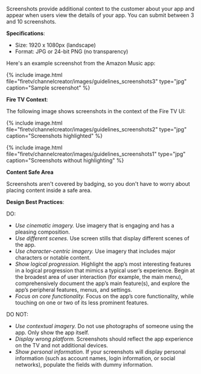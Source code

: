 Screenshots provide additional context to the customer about your app and appear when users view the details of your app. You can submit between 3 and 10 screenshots.

**Specifications**:

* Size: 1920 x 1080px (landscape)
* Format: JPG or 24-bit PNG (no transparency)

Here's an example screenshot from the Amazon Music app:

{% include image.html file="firetv/channelcreator/images/guidelines_screenshots3" type="jpg" caption="Sample screenshot" %}

**Fire TV Context**:

The following image shows screenshots in the context of the Fire TV UI:

{% include image.html file="firetv/channelcreator/images/guidelines_screenshots2" type="jpg" caption="Screenshots highlighted" %}

{% include image.html file="firetv/channelcreator/images/guidelines_screenshots1" type="jpg" caption="Screenshots without highlighting" %}


**Content Safe Area**

Screenshots aren't covered by badging, so you don't have to worry about placing content inside a safe area.

**Design Best Practices**:

<span class="bestPractices">DO:</span>

* *Use cinematic imagery.* Use imagery that is engaging and has a pleasing composition.
* *Use different scenes.* Use screen stills that display different scenes of the app.
* *Use character-centric imagery.* Use imagery that includes major characters or notable content.
* *Show logical progression.* Highlight the app’s most interesting features in a logical progression that mimics a typical user’s experience. Begin at the broadest area of user interaction (for example, the main menu), comprehensively document the app’s main feature(s), and explore the app’s peripheral features, menus, and settings.
* *Focus on core functionality.* Focus on the app’s core functionality, while touching on one or two of its less prominent features.

<span class="bestPractices">DO NOT:</span>

* *Use contextual imagery.* Do not use photographs of someone using the app. Only show the app itself.
* *Display wrong platform.* Screenshots should reflect the app experience on the TV and not additional devices.
* *Show personal information.* If your screenshots will display personal information (such as account names, login information, or social networks), populate the fields with dummy information.
